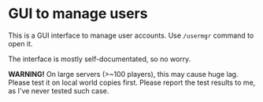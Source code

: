 # GUI to manage users
This is a GUI interface to manage user accounts. Use `/usermgr` command to open it.

The interface is mostly self-documentated, so no worry.

<span style="coor:red">**WARNING!**</span> On large servers (>~100 players), this may cause huge lag. Please test it on local world copies first. Please report the test results to me, as I've never tested such case.
